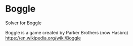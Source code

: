 # Boggle
Solver for Boggle

Boggle is a game created by Parker Brothers (now Hasbro)
https://en.wikipedia.org/wiki/Boggle
